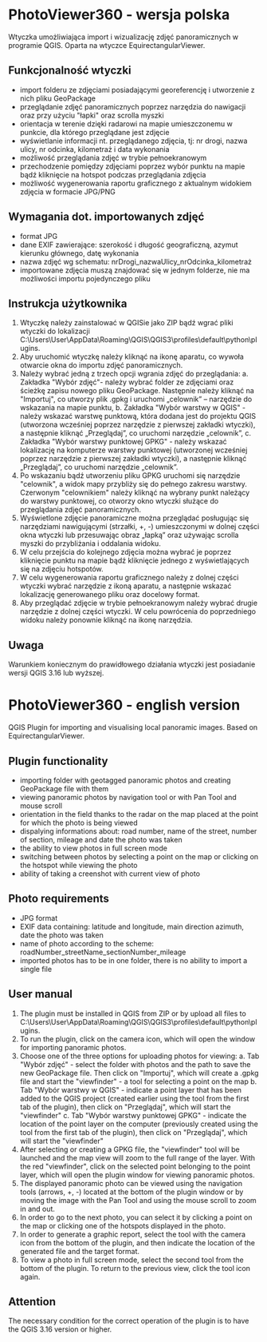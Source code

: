# PhotoViewer360 - wersja polska
Wtyczka umożliwiająca import i wizualizację zdjęć panoramicznych w programie QGIS. Oparta na wtyczce EquirectangularViewer.

## Funkcjonalność wtyczki
* import folderu ze zdjęciami posiadającymi georeferencję i utworzenie z nich pliku GeoPackage 
* przeglądanie zdjęć panoramicznych poprzez narzędzia do nawigacji oraz przy użyciu "łapki" oraz scrolla myszki
* orientacja w terenie dzięki radarowi na mapie umieszczonemu w punkcie, dla którego przeglądane jest zdjęcie
* wyświetlanie informacji nt. przeglądanego zdjęcia, tj: nr drogi, nazwa ulicy, nr odcinka, kilometraż i data wykonania
* możliwość przeglądania zdjęć w trybie pełnoekranowym
* przechodzenie pomiędzy zdjęciami poprzez wybór punktu na mapie bądź kliknięcie na hotspot podczas przeglądania zdjęcia
* możliwość wygenerowania raportu graficznego z aktualnym widokiem zdjęcia w formacie JPG/PNG

## Wymagania dot. importowanych zdjęć
* format JPG
* dane EXIF zawierające: szerokość i długość geograficzną, azymut kierunku głównego, datę wykonania
* nazwa zdjęć wg schematu: nrDrogi_nazwaUlicy_nrOdcinka_kilometraż
* importowane zdjęcia muszą znajdować się w jednym folderze, nie ma możliwości importu pojedynczego pliku

## Instrukcja użytkownika
1. Wtyczkę należy zainstalować w QGISie jako ZIP bądź wgrać pliki wtyczki do lokalizacji C:\Users\User\AppData\Roaming\QGIS\QGIS3\profiles\default\python\plugins.
2. Aby uruchomić wtyczkę należy kliknąć na ikonę aparatu, co wywoła otwarcie okna do importu zdjęć panoramicznych.
3. Należy wybrać jedną z trzech opcji wgrania zdjęć do przeglądania:
    a. Zakładka "Wybór zdjęć"- należy wybrać folder ze zdjęciami oraz ścieżkę zapisu nowego pliku GeoPackage. Następnie należy kliknąć na "Importuj", co utworzy plik .gpkg i uruchomi „celownik” – narzędzie do wskazania na mapie punktu,
    b. Zakładka "Wybór warstwy w QGIS" - należy wskazać warstwę punktową, która dodana jest do projektu QGIS (utworzona wcześniej poprzez narzędzie z pierwszej zakładki wtyczki), a następnie kliknąć „Przeglądaj”, co uruchomi narzędzie „celownik”,
    c. Zakładka "Wybór warstwy punktowej GPKG" - należy wskazać lokalizację na komputerze warstwy punktowej (utworzonej wcześniej poprzez narzędzie z pierwszej zakładki wtyczki), a następnie kliknąć „Przeglądaj”, co uruchomi narzędzie „celownik”.
4. Po wskazaniu bądź utworzeniu pliku GPKG uruchomi się narzędzie "celownik", a widok mapy przybliży się do pełnego zakresu warstwy. Czerwonym "celownikiem" należy kliknąć na wybrany punkt należący do warstwy punktowej, co otworzy okno wtyczki służące do przeglądania zdjęć panoramicznych.
5. Wyświetlone zdjęcie panoramiczne można przeglądać posługując się narzędziami nawigującymi (strzałki, +, -) umieszczonymi w dolnej części okna wtyczki lub przesuwając obraz „łapką” oraz używając scrolla myszki do przybliżania i oddalania widoku. 
6. W celu przejścia do kolejnego zdjęcia można wybrać je poprzez kliknięcie punktu na mapie bądź kliknięcie jednego z wyświetlających się na zdjęciu hotspotów.
7. W celu wygenerowania raportu graficznego należy z dolnej części wtyczki wybrać narzędzie z ikoną aparatu, a następnie wskazać lokalizację generowanego pliku oraz docelowy format.
8. Aby przeglądać zdjęcie w trybie pełnoekranowym należy wybrać drugie narzędzie z dolnej części wtyczki. W celu powrócenia do poprzedniego widoku należy ponownie kliknąć na ikonę narzędzia.

## Uwaga
Warunkiem koniecznym do prawidłowego działania wtyczki jest posiadanie wersji QGIS 3.16 lub wyższej.

# PhotoViewer360 - english version
QGIS Plugin for importing and visualising local panoramic images. Based on EquirectangularViewer.

## Plugin functionality
* importing folder with geotagged panoramic photos and creating GeoPackage file with them
* viewing panoramic photos by navigation tool or with Pan Tool and mouse scroll
* orientation in the field thanks to the radar on the map placed at the point for which the photo is being viewed
* dispalying informations about: road number, name of the street, number of section, mileage and date the photo was taken
* the ability to view photos in full screen mode
* switching between photos by selecting a point on the map or clicking on the hotspot while viewing the photo
* ability of taking a creenshot with current view of photo

## Photo requirements
* JPG format
* EXIF data containing: latitude and longitude, main direction azimuth, date the photo was taken
* name of photo according to the scheme: roadNumber_streetName_sectionNumber_mileage
* imported photos has to be in one folder, there is no ability to import a single file

## User manual
1. The plugin must be installed in QGIS from ZIP or by upload all files to C:\Users\User\AppData\Roaming\QGIS\QGIS3\profiles\default\python\plugins.
2. To run the plugin, click on the camera icon, which will open the window for importing panoramic photos.
3. Choose one of the three options for uploading photos for viewing:
    a. Tab "Wybór zdjęć" - select the folder with photos and the path to save the new GeoPackage file. Then click on "Importuj", which will create a .gpkg file and start the "viewfinder" - a tool for selecting a point on the map
    b. Tab "Wybór warstwy w QGIS" - indicate a point layer that has been added to the QGIS project (created earlier using the tool from the first tab of the plugin), then click on "Przeglądaj", which will start the "viewfinder"
    c. Tab "Wybór warstwy punktowej GPKG" - indicate the location of the point layer on the computer (previously created using the tool from the first tab of the plugin), then click on "Przeglądaj", which will start the "viewfinder"
4. After selecting or creating a GPKG file, the "viewfinder" tool will be launched and the map view will zoom to the full range of the layer. With the red "viewfinder", click on the selected point belonging to the point layer, which will open the plugin window for viewing panoramic photos.
5. The displayed panoramic photo can be viewed using the navigation tools (arrows, +, -) located at the bottom of the plugin window or by moving the image with the Pan Tool and using the mouse scroll to zoom in and out.
6. In order to go to the next photo, you can select it by clicking a point on the map or clicking one of the hotspots displayed in the photo.
7. In order to generate a graphic report, select the tool with the camera icon from the bottom of the plugin, and then indicate the location of the generated file and the target format.
8. To view a photo in full screen mode, select the second tool from the bottom of the plugin. To return to the previous view, click the tool icon again.

## Attention
The necessary condition for the correct operation of the plugin is to have the QGIS 3.16 version or higher.
